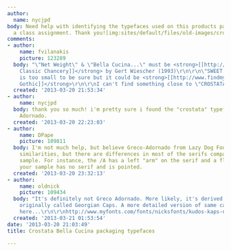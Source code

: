 ```yaml
---
author:
  name: nycjpd
body: Need help with identifying the typefaces used on this products packaging for
  a class assignment. Thank you![img:sites/default/files/old-images/crostatafront_3912.jpeg]
comments:
- author:
    name: fvilanakis
    picture: 123289
  body: "\"Net Weight\" & \"Bella Cucina...\" must be <strong>[[http://www.findmyfont.com/index.php/fonts/font-preview?fset=FontShop&ffam=BodoniClassicChancery%20-%20Regular&fid=659933172c2bd6f0936668035de4e68e&fsize=60&text=Net%20Weight%20Bella%20Cucina%20Artful%20Food&wrap=2|Bodoni
    Classic Chancery]]</strong> by Gert Wiescher (1993)\r\n\r\n\"SWEET BUTTER...\"
    is too small to be sure but it could be <strong>[[http://www.findmyfont.com/index.php/fonts/font-preview?fset=Adobe&ffam=Copperplate%20Gothic%20Std%20-%2032%20BC&fid=11a601d89920b5e32fefdec8d90d228b&fsize=60&text=SWEET%20BUTTER%20PASTRY%20TARTS&wrap=2|Copperplate
    Gothic]]</strong>\r\n\r\nI can't find something close to \"CROSTATA\""
  created: '2013-03-20 21:53:34'
- author:
    name: nycjpd
  body: thank you so much! i'm pretty sure i found the "crostata" typeface. it's Greco
    Adornado.
  created: '2013-03-20 22:23:03'
- author:
    name: DPape
    picture: 109811
  body: I'm not much help, but believe Greco-Adornado from Lazy Dog Foundry has many
    similarities, but there are differences in most of the serifs compared to your
    sample. For instance, the /A has a left "arm" on the serif and a flat apex, whereas
    your sample has no serif and is pointed.
  created: '2013-03-20 23:32:13'
- author:
    name: oldnick
    picture: 109434
  body: "It's definitely not Greco Adornado. More likely, it's derived from a typeface
    originally called Georgian Caps. A more detailed version of same can be found
    here...\r\n\r\nhttp://www.myfonts.com/fonts/nicksfonts/kudos-kaps-nf/one/"
  created: '2013-03-21 01:53:54'
date: '2013-03-20 21:03:49'
title: Crostata Bella Cucina packaging typefaces

---
```

